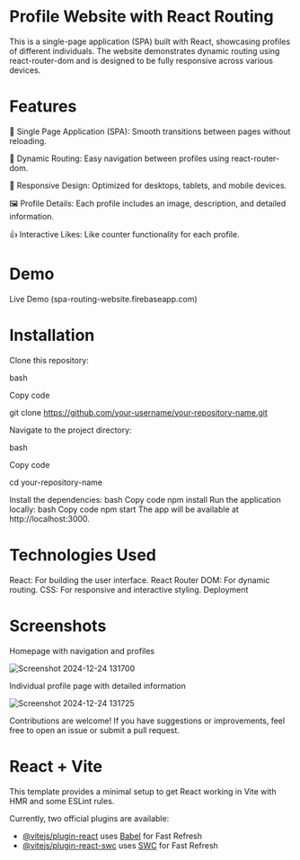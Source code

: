# Profile Website with React Routing
This is a single-page application (SPA) built with React, showcasing profiles of different individuals. The website demonstrates dynamic routing using react-router-dom and is designed to be fully responsive across various devices.

# Features

📄 Single Page Application (SPA): Smooth transitions between pages without reloading.

🔗 Dynamic Routing: Easy navigation between profiles using react-router-dom.

🎨 Responsive Design: Optimized for desktops, tablets, and mobile devices.

🖼️ Profile Details: Each profile includes an image, description, and detailed information.

👍 Interactive Likes: Like counter functionality for each profile.

# Demo

Live Demo (spa-routing-website.firebaseapp.com)

# Installation

Clone this repository:

bash

Copy code

git clone https://github.com/your-username/your-repository-name.git

Navigate to the project directory:

bash

Copy code

cd your-repository-name

Install the dependencies:
bash
Copy code
npm install
Run the application locally:
bash
Copy code
npm start
The app will be available at http://localhost:3000.


# Technologies Used

React: For building the user interface.
React Router DOM: For dynamic routing.
CSS: For responsive and interactive styling.
Deployment



# Screenshots

Homepage with navigation and profiles

![Screenshot 2024-12-24 131700](https://github.com/user-attachments/assets/2782744f-dcc2-43e0-81d6-6034b247ec30)

Individual profile page with detailed information

![Screenshot 2024-12-24 131725](https://github.com/user-attachments/assets/b872f09b-40fc-48a5-a217-cc052eb0f6b7)


Contributions are welcome! If you have suggestions or improvements, feel free to open an issue or submit a pull request.


# React + Vite

This template provides a minimal setup to get React working in Vite with HMR and some ESLint rules.

Currently, two official plugins are available:

- [@vitejs/plugin-react](https://github.com/vitejs/vite-plugin-react/blob/main/packages/plugin-react/README.md) uses [Babel](https://babeljs.io/) for Fast Refresh
- [@vitejs/plugin-react-swc](https://github.com/vitejs/vite-plugin-react-swc) uses [SWC](https://swc.rs/) for Fast Refresh
